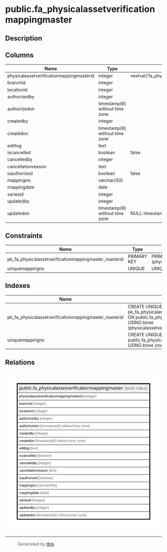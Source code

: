 # public.fa_physicalassetverificationmappingmaster

## Description

## Columns

| Name | Type | Default | Nullable | Children | Parents | Comment |
| ---- | ---- | ------- | -------- | -------- | ------- | ------- |
| physicalassetverificationmappingmasterid | integer | nextval('fa_physicalassetverificationm_physicalassetverificationmapp_seq'::regclass) | false |  |  |  |
| branchid | integer |  | true |  |  |  |
| locationid | integer |  | true |  |  |  |
| authorizedby | integer |  | true |  |  |  |
| authorizedon | timestamp(6) without time zone |  | true |  |  |  |
| createdby | integer |  | true |  |  |  |
| createdon | timestamp(6) without time zone |  | true |  |  |  |
| editlog | text |  | true |  |  |  |
| iscancelled | boolean | false | true |  |  |  |
| cancelledby | integer |  | true |  |  |  |
| cancellationreason | text |  | true |  |  |  |
| isauthorized | boolean | false | true |  |  |  |
| mappingno | varchar(50) |  | true |  |  |  |
| mappingdate | date |  | true |  |  |  |
| seriesid | integer |  | true |  |  |  |
| updatedby | integer |  | true |  |  |  |
| updatedon | timestamp(6) without time zone | NULL::timestamp without time zone | true |  |  |  |

## Constraints

| Name | Type | Definition |
| ---- | ---- | ---------- |
| pk_fa_physicalassetverificationmappingmaster_masterid | PRIMARY KEY | PRIMARY KEY (physicalassetverificationmappingmasterid) |
| uniquemappingno | UNIQUE | UNIQUE (mappingdate, mappingno) |

## Indexes

| Name | Definition |
| ---- | ---------- |
| pk_fa_physicalassetverificationmappingmaster_masterid | CREATE UNIQUE INDEX pk_fa_physicalassetverificationmappingmaster_masterid ON public.fa_physicalassetverificationmappingmaster USING btree (physicalassetverificationmappingmasterid) |
| uniquemappingno | CREATE UNIQUE INDEX uniquemappingno ON public.fa_physicalassetverificationmappingmaster USING btree (mappingdate, mappingno) |

## Relations

![er](public.fa_physicalassetverificationmappingmaster.svg)

---

> Generated by [tbls](https://github.com/k1LoW/tbls)
